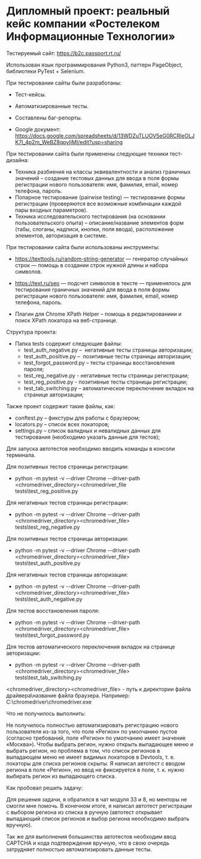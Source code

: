 # Дипломный проект: реальный кейс компании «Ростелеком Информационные Технологии» 

Тестируемый сайт: https://b2c.passport.rt.ru/

Использован язык программирования Python3, паттерн PageObject, библиотеки PyTest + Selenium.


При тестировании сайты были разработаны:

 - Тест-кейсы.

- Автоматизированные тесты.

- Составлены баг-репорты.

- Google документ: https://docs.google.com/spreadsheets/d/13WDZuTLUOV5eG0RCRIeOLJK7I_4p2m_WeBZ8qpyIiMI/edit?usp=sharing


При тестировании сайта были применены следующие техники тест-дизайна:

- Техника разбиения на классы эквивалентности и анализ граничных значений – создание тестовых данных для ввода в поля формы регистрации нового пользователя: имя, фамилия, email, номер телефона, пароль.
- Попарное тестирование (pairwise testing) — тестирование формы регистрации (проверяются все возможные комбинации каждой пары входных параметров).  
- Техника исследовательского тестирования (на основании пользовательского опыта) – описание/название элементов форм (табы, слоганы, надписи, кнопки, поля ввода), расположение элементов, авторизация в системе. 


При тестировании сайта были использованы инструменты:

- https://texttools.ru/random-string-generator — генератор случайных строк — помощь в создании строк нужной длины и набора символов.

- https://text.ru/seo — подсчет символов в тексте — применялось для тестирования граничных значений для ввода в поля формы регистрации нового пользователя: имя, фамилия, email, номер телефона, пароль.

- Плагин для Chrome XPath Helper – помощь в редактированиии и поиск XPath локатора на веб-странице.


Структура проекта:

- Папка tests содержит следующие файлы: 
  - test_auth_negative.py –  негативные тесты страницы авторизации; 
  - test_auth_positive.py –  позитивные тесты страницы авторизации; 
  - test_forgot_password.py – тесты страницы восстановления пароля; 
  - test_reg_negative.py - негативные тесты страницы регистрации; 
  - test_reg_positive.py - позитивные тесты страницы регистрации; 
  - test_tab_switching.py – автоматическое переключение вкладок на странице авторизации;

Также проект содержит такие файлы, как: 

  - conftest.py – фикстуры для работы с браузером; 
  - locators.py – список всех локаторов;
  - settings.py – список валидных и невалидных данных для тестирования (необходимо указать данные для тестов); 


Для запуска автотестов необходимо вводить команды в консоли терминала. 


Для позитивных тестов страницы регистрации: 

 - python -m pytest -v --driver Chrome --driver-path ‪<chromedriver_directory>\<chromedriver_file   
 tests\test_reg_positive.py

Для негативных тестов страницы регистрации:

 - python -m pytest -v --driver Chrome --driver-path ‪<chromedriver_directory>\<chromedriver_file>
 tests\test_reg_negative.py

Для позитивных тестов страницы авторизации:

 - python -m pytest -v --driver Chrome --driver-path ‪<chromedriver_directory>\<chromedriver_file>
 tests\test_auth_positive.py

Для негативных тестов страницы авторизации:

 - python -m pytest -v --driver Chrome --driver-path ‪<chromedriver_directory>\<chromedriver_file>
 tests\test_auth_negative.py

Для тестов восстановления пароля:

  - python -m pytest -v --driver Chrome --driver-path ‪<chromedriver_directory>\<chromedriver_file>
 tests\test_forgot_password.py

Для тестов автоматического переключения вкладок на странице авторизации:

  - python -m pytest -v --driver Chrome --driver-path ‪<chromedriver_directory>\<chromedriver_file>
 tests\test_tab_switching.py

<chromedriver_directory><chromedriver_file> - путь к директории файла драйвера\название файла браузера. Например: C:\chromedriver\chromedriver.exe


Что не получилось выполнить: 

Не получилось полностью автоматизировать регистрацию нового пользователя из-за того, что поле «Регион» по умолчанию пустое (согласно требований, поле «Регион» по умолчанию имеет значение «Москва»). Чтобы выбрать регион, нужно открыть выпадающее меню и выбрать регион, но проблема в том, что список регионов в выпадающем меню не имеет видимых локаторов в Devtools, т. е. локаторы для списка регионов скрыты. Я написал автотест с вводом региона в поле «Регион», но ввод не фиксируется в поле, т. к. нужно выбирать регион из выпадающего списка.

Как пробовал решить задачу:

Для решения задачи, я обратился в чат модуля 33 и 8, но менторы не смогли мне помочь.
В конечном итоге, я написал автотест регистрации с выбором региона из списка в ручную (автотест открывает выпадающий список регионов и выбор региона неообходимо выбрать вручную).

Так же для выполнения большинства автотестов необходим ввод CAPTCHA и кода подтверждения вручную, что в свою очередь затрудняет полностью автоматизировать данные тесты.  



